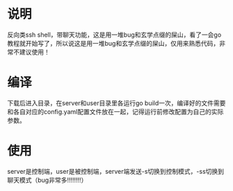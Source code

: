 # 说明
反向类ssh shell，带聊天功能，这是用一堆bug和玄学点缀的屎山，看了一会go教程就开始写了，所以说这是用一堆bug和玄学点缀的屎山，仅用来熟悉代码，非常不建议使用！
# 编译
下载后进入目录，在server和user目录里各运行go build一次，编译好的文件需要和各自对应的config.yaml配置文件放在一起，记得运行前修改配置为自己的实际参数。
# 使用
server是控制端，user是被控制端，server端发送-s切换到控制模式，-ss切换到聊天模式（bug非常多!!!!!!!!）
